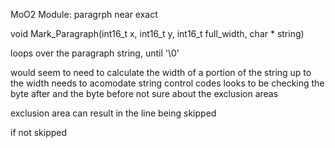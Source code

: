 

MoO2 Module: paragrph
near exact




void Mark_Paragraph(int16_t x, int16_t y, int16_t full_width, char * string)

loops over the paragraph string, until '\0'

would seem to need to calculate the width of a portion of the string up to the width
needs to acomodate string control codes
looks to be checking the byte after and the byte before
not sure about the exclusion areas


exclusion area can result in the line being skipped


if not skipped

